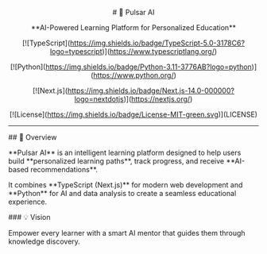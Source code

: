 <div align="center">



\# 🚀 Pulsar AI



\*\*AI-Powered Learning Platform for Personalized Education\*\*



\[!\[TypeScript](https://img.shields.io/badge/TypeScript-5.0-3178C6?logo=typescript)](https://www.typescriptlang.org/)

\[!\[Python](https://img.shields.io/badge/Python-3.11-3776AB?logo=python)](https://www.python.org/)

\[!\[Next.js](https://img.shields.io/badge/Next.js-14.0-000000?logo=nextdotjs)](https://nextjs.org/)

\[!\[License](https://img.shields.io/badge/License-MIT-green.svg)](LICENSE)



</div>



---



\## 📖 Overview



\*\*Pulsar AI\*\* is an intelligent learning platform designed to help users build \*\*personalized learning paths\*\*, track progress, and receive \*\*AI-based recommendations\*\*.  

It combines \*\*TypeScript (Next.js)\*\* for modern web development and \*\*Python\*\* for AI and data analysis to create a seamless educational experience.



\### 💡 Vision



Empower every learner with a smart AI mentor that guides them through knowledge discovery.





